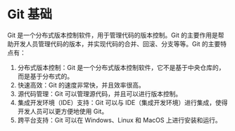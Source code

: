 # Git 基础
Git 是一个分布式版本控制软件，用于管理代码的版本控制。Git 的主要作用是帮助开发人员管理代码的版本，并实现代码的合并、回滚、分支等等。Git 的主要特点有：
1. 分布式版本控制：Git 是一个分布式版本控制软件，它不是基于中央仓库的，而是基于分布式的。
2. 快速高效：Git 的速度非常快，并且效率很高。
3. 源代码管理：Git 可以管理源代码，并且可以进行版本控制。
4. 集成开发环境（IDE）支持：Git 可以与 IDE（集成开发环境）进行集成，使得开发人员可以更方便地使用 Git。
5. 跨平台支持：Git 可以在 Windows、Linux 和 MacOS 上进行安装和运行。


